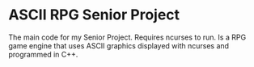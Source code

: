 # ASCII RPG Senior Project
 The main code for my Senior Project. Requires ncurses to run. Is a RPG game engine that uses ASCII graphics displayed with ncurses and programmed in C++.
